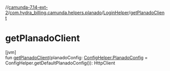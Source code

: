 //[camunda-7.14-ext-2](../../../index.md)/[com.hydra_billing.camunda.helpers.planado](../index.md)/[LoginHelper](index.md)/[getPlanadoClient](get-planado-client.md)

# getPlanadoClient

[jvm]\
fun [getPlanadoClient](get-planado-client.md)(planadoConfig: [ConfigHelper.PlanadoConfig](../../com.hydra_billing.camunda.helpers.common/-config-helper/-planado-config/index.md) = ConfigHelper.getDefaultPlanadoConfig()): HttpClient
